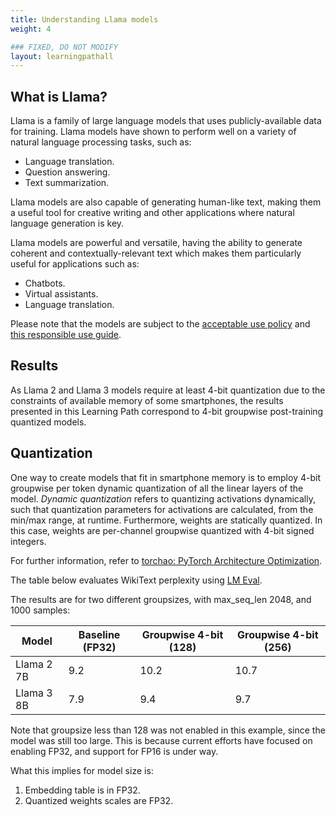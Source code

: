```yaml
---
title: Understanding Llama models
weight: 4

### FIXED, DO NOT MODIFY
layout: learningpathall
---
```


## What is Llama?

Llama is a family of large language models that uses publicly-available data for training. Llama models have shown to perform well on a variety of natural language processing tasks, such as:

* Language translation.
* Question answering.
* Text summarization.

Llama models are also capable of generating human-like text, making them a useful tool for creative writing and other applications where natural language generation is key.

Llama models are powerful and versatile, having the ability to generate coherent and contextually-relevant text which makes them particularly useful for applications such as:

* Chatbots.
* Virtual assistants.
* Language translation.

Please note that the models are subject to the [acceptable use policy](https://github.com/facebookresearch/llama/blob/main/USE_POLICY.md) and [this responsible use guide](https://ai.meta.com/static-resource/responsible-use-guide/).

## Results

As Llama 2 and Llama 3 models require at least 4-bit quantization due to the constraints of available memory of some smartphones, the results presented in this Learning Path correspond to 4-bit groupwise post-training quantized models.

## Quantization

One way to create models that fit in smartphone memory is to employ 4-bit groupwise per token dynamic quantization of all the linear layers of the model. *Dynamic quantization* refers to quantizing activations dynamically, such that quantization parameters for activations are calculated, from the min/max range, at runtime. Furthermore, weights are statically quantized. In this case, weights are per-channel groupwise quantized with 4-bit signed integers.

For further information, refer to [torchao: PyTorch Architecture Optimization](https://github.com/pytorch-labs/ao/).

The table below evaluates WikiText perplexity using [LM Eval](https://github.com/EleutherAI/lm-evaluation-harness).

The results are for two different groupsizes, with max_seq_len 2048, and 1000 samples:

|Model | Baseline (FP32) | Groupwise 4-bit (128) | Groupwise 4-bit (256)
|--------|-----------------| ---------------------- | ---------------
|Llama 2 7B | 9.2 | 10.2 | 10.7
|Llama 3 8B | 7.9 | 9.4 | 9.7

Note that groupsize less than 128 was not enabled in this example, since the model was still too large. This is because current efforts have focused on enabling FP32, and support for FP16 is under way.

What this implies for model size is:

1. Embedding table is in FP32.
2. Quantized weights scales are FP32.
